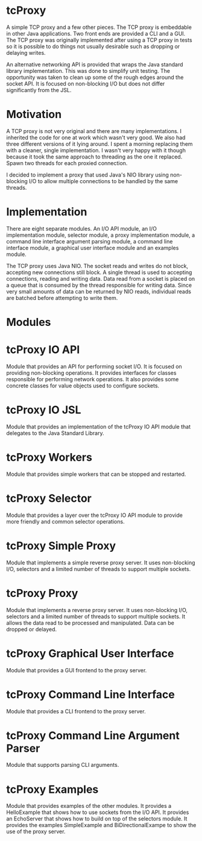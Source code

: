 tcProxy
=======

A simple TCP proxy and a few other pieces. The TCP proxy is embeddable in other Java applications. Two front ends are
provided a CLI and a GUI. The TCP proxy was originally implemented after using a TCP proxy in tests so it is possible
to do things not usually desirable such as dropping or delaying writes.

An alternative networking API is provided that wraps the Java standard library implementation. This was done to
simplify unit testing. The opportunity was taken to clean up some of the rough edges around the socket API. It is
focused on non-blocking I/O but does not differ significantly from the JSL.

Motivation
==========

A TCP proxy is not very original and there are many implementations. I inherited the code for one at work which wasn't
very good. We also had three different versions of it lying around. I spent a morning replacing them with a cleaner,
single implementation. I wasn't very happy with it though because it took the same approach to threading as the one it
replaced. Spawn two threads for each proxied connection.

I decided to implement a proxy that used Java's NIO library using non-blocking I/O to allow multiple connections to be
handled by the same threads.

Implementation
==============

There are eight separate modules. An I/O API module, an I/O implementation module, selector module, a proxy
implementation module, a command line interface  argument parsing module, a command line interface module, a graphical
user interface module and an examples module.

The TCP proxy uses Java NIO. The socket reads and writes do not block, accepting new connections still block. A single
thread is used to accepting connections, reading and writing data. Data read from a socket is placed on a queue
that is consumed by the thread responsible for writing data. Since very small amounts of data can be returned by NIO
reads, individual reads are batched before attempting to write them.

Modules
=======

tcProxy IO API
==============

Module that provides an API for performing socket I/O. It is focused on providing non-blocking operations. It provides
interfaces for classes responsible for performing network operations. It also provides some concrete classes for value
objects used to configure sockets.

tcProxy IO JSL
==============

Module that provides an implementation of the tcProxy IO API module that delegates to the Java Standard Library.

tcProxy Workers
================

Module that provides simple workers that can be stopped and restarted.

tcProxy Selector
================

Module that provides a layer over the tcProxy IO API module to provide more friendly and common selector operations.

tcProxy Simple Proxy
====================

Module that implements a simple reverse proxy server. It uses non-blocking I/O, selectors and a limited number of
threads to support multiple sockets.

tcProxy Proxy
=============

Module that implements a reverse proxy server. It uses non-blocking I/O, selectors and a limited number of
threads to support multiple sockets. It allows the data read to be processed and manipulated. Data can be dropped or
delayed.

tcProxy Graphical User Interface
================================

Module that provides a GUI frontend to the proxy server.

tcProxy Command Line Interface
==============================

Module that provides a CLI frontend to the proxy server.

tcProxy Command Line Argument Parser
====================================

Module that supports parsing CLI arguments.

tcProxy Examples
================

Module that provides examples of the other modules. It provides a HelloExample that shows how to use sockets from the
I/O API. It provides an EchoServer that shows how to build on top of the selectors module. It provides the examples
SimpleExample and BiDirectionalExampe to show the use of the proxy server.

